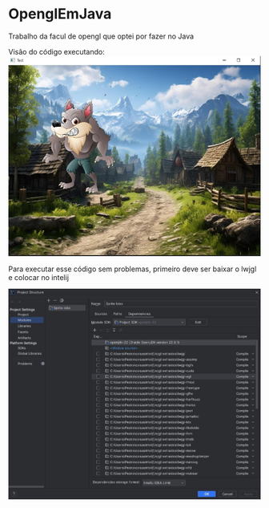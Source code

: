 # OpenglEmJava
Trabalho da facul de opengl que optei por fazer no Java

Visão do código executando:
![Codigo executando](imagens/imagemdoprogramarodando.jpeg)

Para executar esse código sem problemas, primeiro deve ser baixar o lwjgl e colocar no intelij

![Config para colocar](imagens/modulosnointelij.jpeg)

